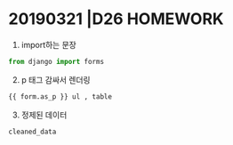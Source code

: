 # 20190321 |D26 HOMEWORK

1. import하는 문장

```python
from django import forms
```

2. p 태그 감싸서 렌더링

```python
{{ form.as_p }} ul , table
```

3. 정제된 데이터

```python
cleaned_data
```

